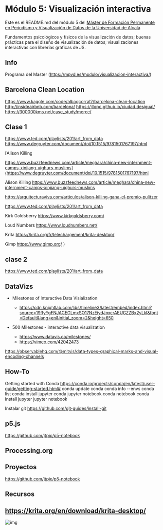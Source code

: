 # Módulo 5: Visualización interactiva


Este es el README.md del módulo 5 del [Máster de Formación
Permanente en Periodismo y Visualización de Datos de la Universidad de
Alcalá](https://mpvd.es).


Fundamentos psicológicos y físicos de la visualización de datos; 
buenas prácticas para el diseño de visualización de datos; 
visualizaciones interactivas con librerías gráficas de JS.



## Info
Programa del Master (https://mpvd.es/modulo/visualizacion-interactiva/)

## Barcelona Clean Location
https://www.kaggle.com/code/albagcorral2/barcelona-clean-location
http://insideairbnb.com/barcelona/
https://jllopc.github.io/ciudad.desigual/
https://300000kms.net/case_study/merce/


## Clase 1
https://www.ted.com/playlists/201/art_from_data
https://www.degruyter.com/document/doi/10.1515/9781501767197/html

[Alison Killing

https://www.buzzfeednews.com/article/meghara/china-new-internment-camps-xinjiang-uighurs-muslims](https://www.degruyter.com/document/doi/10.1515/9781501767197/html

Alison Killing
https://www.buzzfeednews.com/article/meghara/china-new-internment-camps-xinjiang-uighurs-muslims

https://arquitecturaviva.com/articulos/alison-killing-gana-el-premio-pulitzer

https://www.ted.com/playlists/201/art_from_data

Kirk Goldsberry
https://www.kirkgoldsberry.com/


Loud Numbers
https://www.loudnumbers.net/


Krita
https://krita.org/fr/telechargement/krita-desktop/


Gimp
https://www.gimp.org/
)
## clase 2
https://www.ted.com/playlists/201/art_from_data


## DataVizs

- Milestones of Interactive Data Visialization

  - https://cdn.knightlab.com/libs/timeline3/latest/embed/index.html?source=19RyYgFNJACEGLmxSO17NzEiydJpxcrAEUGZZBx2yLkI&font=Default&lang=en&initial_zoom=2&height=650


- 500 Milestones - interactive data visualization

  - https://www.datavis.ca/milestones/
  - https://vimeo.com/42042473

https://observablehq.com/@mitvis/data-types-graphical-marks-and-visual-encoding-channels

## How-To
Getting started with Conda
https://conda.io/projects/conda/en/latest/user-guide/getting-started.html#
 conda update conda
 conda info --envs
 conda list
 conda install jupyter
 conda jupyter notebook
 conda notebook
 conda install jupyter
jupyter notebook

Instalar git https://github.com/git-guides/install-git
## p5.js
https://github.com/jtpio/p5-notebook
## Processing.org


## Proyectos
https://github.com/jtpio/p5-notebook

## Recursos
https://krita.org/en/download/krita-desktop/
---

![img](./img/logo.svg)

